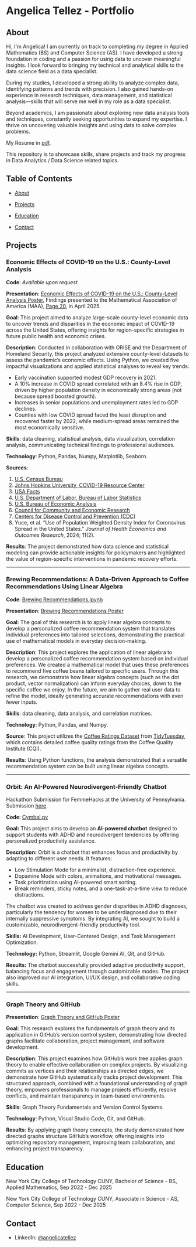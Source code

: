 # Angelica Tellez - Portfolio

## About 

Hi, I'm Angelica! I am currently on track to completing my degree in Applied Mathematics (BS) and Computer Science (AS). I have developed a strong foundation in coding and a passion for using data to uncover meaningful insights. I look forward to bringing my technical and analytical skills to the data science field as a data specialist.  

During my studies, I developed a strong ability to analyze complex data, identifying patterns and trends with precision. I also gained hands-on experience in research techniques, data management, and statistical analysis—skills that will serve me well in my role as a data specialist.  

Beyond academics, I am passionate about exploring new data analysis tools and techniques, constantly seeking opportunities to expand my expertise. I thrive on uncovering valuable insights and using data to solve complex problems.

My Resume in [pdf](https://github.com/anggtellez16/Portfolio/blob/main/Angelica%20Tellez's%20Resume%20.pdf).

This repository is to showcase skills, share projects and track my progress in Data Analytics / Data Science related topics.


## Table of Contents

* [About](https://github.com/anggtellez16/Portfolio/blob/main/README.md#About)

* [Projects](https://github.com/anggtellez16/Portfolio/blob/main/README.md#Projects)

* [Education](https://github.com/anggtellez16/Portfolio/blob/main/README.md#Education)

* [Contact](https://github.com/anggtellez16/Portfolio/blob/main/README.md#Contact)


## Projects

### Economic Effects of COVID-19 on the U.S.: County-Level Analysis

**Code**: *Available upon request*

**Presentation**: [Economic Effects of COVID-19 on the U.S.: County-Level Analysis Poster.](https://github.com/anggtellez16/Portfolio/blob/main/Economic%20Effects%20of%20COVID19%20Poster.pdf) Findings presented to the Mathematical Association of America (MAA), [Page 20](http://sections.maa.org/metrony/meetings/spring2025.pdf), in April 2025.

**Goal**: This project aimed to analyze large-scale county-level economic data to uncover trends and disparities in the economic impact of COVID-19 across the United States, offering insights for region-specific strategies in future public health and economic crises.

**Description**: Conducted in collaboration with ORISE and the Department of Homeland Security, this project analyzed extensive county-level datasets to assess the pandemic’s economic effects. Using Python, we created five impactful visualizations and applied statistical analyses to reveal key trends:

* Early vaccination supported modest GDP recovery in 2021.
* A 10% increase in COVID spread correlated with an 8.4% rise in GDP, driven by higher population density in economically strong areas (not because spread boosted growth).
* Increases in senior populations and unemployment rates led to GDP declines.
* Counties with low COVID spread faced the least disruption and recovered faster by 2022, while medium-spread areas remained the most economically sensitive.

**Skills**: data cleaning, statistical analysis, data visualization, correlation analysis, communicating technical findings to professional audiences.

**Technology**: Python, Pandas, Numpy, Matplotlib, Seaborn.

**Sources**:

1. [U.S. Census Bureau](https://www.census.gov)
2. [Johns Hopkins University, COVID-19 Resource Center](https://coronavirus.jhu.edu)
3. [USA Facts](https://usafacts.org)
4. [U.S. Department of Labor, Bureau of Labor Statistics](https://www.bls.gov)
5. [U.S. Bureau of Economic Analysis](https://www.bea.gov)
6. [Council for Community and Economic Research](https://www.coli.org)
7. [Centers for Disease Control and Prevention (CDC)](https://www.cdc.gov/respvaxview/about/index.html)
8. Yuce, et al. “Use of Population Weighted Density Index for Coronavirus Spread in the United States.” *Journal of Health Economics and Outcomes Research*, 2024; 11(2).

**Results**: The project demonstrated how data science and statistical modeling can provide actionable insights for policymakers and highlighted the value of region-specific interventions in pandemic recovery efforts.

___

### Brewing Recommendations: A Data-Driven Approach to Coffee Recommendations Using Linear Algebra

**Code**: [Brewing Recommendations.ipynb](https://github.com/anggtellez16/Portfolio/blob/main/Brewing_Recommendations.ipynb)

**Presentation**: [Brewing Recommendations Poster](https://github.com/anggtellez16/Portfolio/blob/main/Brewing%20Recommendations%20Poster.pdf)

**Goal**: The goal of this research is to apply linear algebra concepts to develop a personalized coffee recommendation system that translates individual preferences into tailored selections, demonstrating the practical use of mathematical models in everyday decision-making.

**Description**: This project explores the application of linear algebra to develop a personalized coffee recommendation system based on individual preferences. We created a mathematical model that uses these preferences to recommend five coffee beans tailored to specific users. Through this research, we demonstrate how linear algebra concepts (such as the dot product, vector normalization) can inform everyday choices, down to the specific coffee we enjoy. In the future, we aim to gather real user data to refine the model, ideally generating accurate recommendations with even fewer inputs.

**Skills**: data cleaning, data analysis, and correlation matrices.

**Technology**: Python, Pandas, and Numpy.

**Source**: This project utilizes the [Coffee Ratings Dataset](coffee_ratings.csv)
 from [TidyTuesday](https://github.com/rfordatascience/tidytuesday), which contains detailed coffee quality ratings from the Coffee Quality Institute (CQI).

**Results**: Using Python functions, the analysis demonstrated that a versatile recommendation system can be built using linear algebra concepts.

___

### **Orbit: An AI-Powered Neurodivergent-Friendly Chatbot**  

Hackathon Submission for FemmeHacks at the University of Pennsylvania. Submission [here](https://devpost.com/software/adhd-w70jbo?_gl=1*cadw6*_gcl_au*MTE1MDkxNDYxLjE3NDAxNzM1MDM.*_ga*MTgyNjU4NTUzMS4xNzQwMTczNTA0*_ga_0YHJK3Y10M*MTc0MDE3MzUwNC4xLjEuMTc0MDE3NDIzOC4wLjAuMA..).

**Code**: [Cymbal.py](https://github.com/vedamantena2/ADHD/blob/main/Cymbal.py)

**Goal:**  This project aims to develop an **AI-powered chatbot** designed to support students with ADHD and neurodivergent tendencies by offering personalized productivity assistance.  

**Description:**  Orbit is a chatbot that enhances focus and productivity by adapting to different user needs. It features:  
- Low Stimulation Mode for a minimalist, distraction-free experience.  
- Dopamine Mode with colors, animations, and motivational messages.  
- Task prioritization using AI-powered smart sorting.  
- Break reminders, sticky notes, and a one-task-at-a-time view to reduce distractions.  

The chatbot was created to address gender disparities in ADHD diagnoses, particularly the tendency for women to be underdiagnosed due to their internally suppressive symptoms. By integrating AI, we sought to build a customizable, neurodivergent-friendly productivity tool.  

**Skills:**  AI Development, User-Centered Design, and Task Management Optimization.  

**Technology:**  Python, Streamlit, Google Gemini AI, Git, and GitHub.

**Results:**  The chatbot successfully provided adaptive productivity support, balancing focus and engagement through customizable modes. The project also improved our AI integration, UI/UX design, and collaborative coding skills.  

___

### Graph Theory and GitHub

**Presentation**: [Graph Theory and GitHub Poster](https://github.com/anggtellez16/Portfolio/blob/main/Graph%20Theory%20and%20GitHub%20Poster.pdf)


**Goal**: This research explores the fundamentals of graph theory and its application in GitHub’s version control system, demonstrating how directed graphs facilitate collaboration, project management, and software development.  

**Description**: This project examines how GitHub’s work tree applies graph theory to enable effective collaboration on complex projects. By visualizing commits as vertices and their relationships as directed edges, we demonstrate how GitHub systematically tracks project development. This structured approach, combined with a foundational understanding of graph theory, empowers professionals to manage projects efficiently, resolve conflicts, and maintain transparency in team-based environments.  

**Skills**: Graph Theory Fundamentals and Version Control Systems.

**Technology**: Python, Visual Studio Code, Git, and GitHub. 

**Results**: By applying graph theory concepts, the study demonstrated how directed graphs structure GitHub’s workflow, offering insights into optimizing repository management, improving team collaboration, and enhancing project transparency.  

## Education

New York City College of Technology CUNY, Bachelor of Science - BS, Applied Mathematics, Sep 2022 - Dec 2025

New York City College of Technology CUNY, Associate in Science - AS, Computer Science, Sep 2022 - Dec 2025

## Contact

* LinkedIn: [@angelicatellez](https://www.linkedin.com/in/angelica-tellez/)
